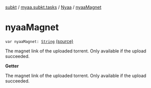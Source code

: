 [subkt](../../index.md) / [myaa.subkt.tasks](../index.md) / [Nyaa](index.md) / [nyaaMagnet](./nyaa-magnet.md)

# nyaaMagnet

`var nyaaMagnet: `[`String`](https://kotlinlang.org/api/latest/jvm/stdlib/kotlin/-string/index.html) [(source)](https://github.com/Myaamori/SubKt/blob/0.1.9/src/main/kotlin/myaa/subkt/tasks/tasks.kt#L935)

The magnet link of the uploaded torrent.
Only available if the upload succeeded.

**Getter**

The magnet link of the uploaded torrent.
Only available if the upload succeeded.

